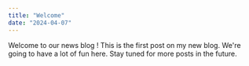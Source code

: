 ```yaml
---
title: "Welcome"
date: "2024-04-07"
---
```


Welcome to our news blog ! This is the first post on my new blog. We're going to have a lot of fun here. Stay tuned for more posts in the future. 
```

